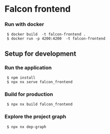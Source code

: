 # Falcon frontend

### Run with docker
```
 $ docker build  -t falcon-frontend . 
 $ docker run -p 4200:4200  -t falcon-frontend 
```

## Setup for development

### Run the application

```
 $ npm install
 $ npx nx serve falcon_frontend
```

### Build for production

```
 $ npx nx build falcon_frontend
```

### Explore the project graph

```
 $ npx nx dep-graph
```
